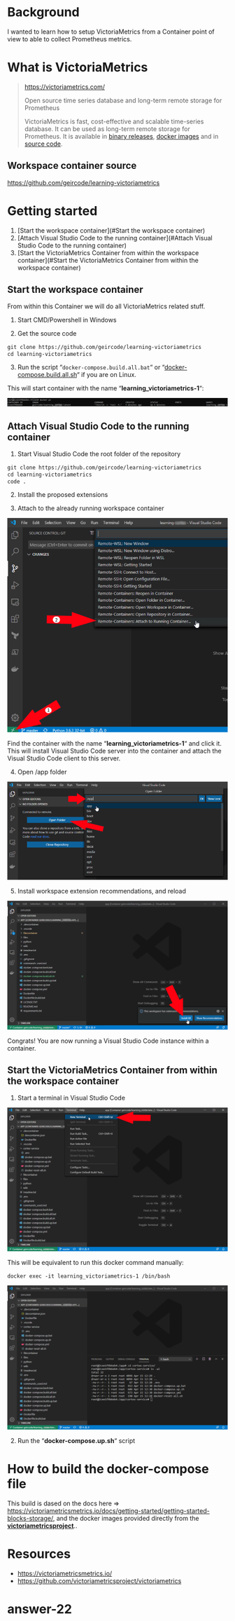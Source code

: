  

# Background

I wanted to learn how to setup VictoriaMetrics from a Container point of view to able to collect Prometheus metrics.



# What is VictoriaMetrics

> https://victoriametrics.com/
>
> Open source time series database and long-term remote storage for Prometheus
>
> VictoriaMetrics is fast, cost-effective and scalable time-series  database. It can be used as long-term remote storage for Prometheus. It is available in [binary releases](https://github.com/VictoriaMetrics/VictoriaMetrics/releases), [docker images](https://hub.docker.com/r/victoriametrics/victoria-metrics/) and in [source code](https://github.com/VictoriaMetrics/VictoriaMetrics). 



## Workspace container source

https://github.com/geircode/learning-victoriametrics 



# Getting started

1. [Start the workspace container](#Start the workspace container)
2. [Attach Visual Studio Code to the running container](#Attach Visual Studio Code to the running container)
3. [Start the VictoriaMetrics Container from within the workspace container](#Start the VictoriaMetrics Container from within the workspace container)



## Start the workspace container

From within this Container we will do all VictoriaMetrics related stuff.

1. Start CMD/Powershell in Windows

2. Get the source code

```
git clone https://github.com/geircode/learning-victoriametrics 
cd learning-victoriametrics
```

3. Run the script “`docker-compose.build.all.bat`“ or “[docker-compose.build.all.sh](http://docker-compose.build.all.sh)“ if you are on Linux.

This will start container with the name “**learning_victoriametrics-1**“:

![geircode > 2020-04-15: Learning VictoriaMetrics in Container > image-20200415-121132.png](wiki/images/image-20200415-121132.png)



## Attach Visual Studio Code to the running container

1. Start Visual Studio Code the root folder of the repository

```
git clone https://github.com/geircode/learning-victoriametrics 
cd learning-victoriametrics 
code .
```

2. Install the proposed extensions

3. Attach to the already running workspace container

![geircode > 2020-04-15: Learning VictoriaMetrics in Container > image-20200415-121914.png](wiki/images/image-20200415-121914.png)

Find the container with the name “**learning_victoriametrics-1**“ and click it. This will install Visual Studio Code server into the  container and attach the Visual Studio Code client to this server.

4. Open /app folder

![geircode > 2020-04-15: Learning VictoriaMetrics in Container > image-20200415-122226.png](wiki/images/image-20200415-122226.png)

5. Install workspace extension recommendations, and reload

![geircode > 2020-04-15: Learning VictoriaMetrics in Container > image-20200415-122416.png](wiki/images/image-20200415-122416.png)

Congrats! You are now running a Visual Studio Code instance within a container.

## Start the VictoriaMetrics Container from within the workspace container

1. Start a terminal in Visual Studio Code

![geircode > 2020-04-15: Learning VictoriaMetrics in Container > image-20200415-123710.png](wiki/images/image-20200415-123710.png)

This will be equivalent to run this docker command manually:

```
docker exec -it learning_victoriametrics-1 /bin/bash
```

![geircode > 2020-04-15: Learning VictoriaMetrics in Container > image-20200415-123958.png](wiki/images/image-20200415-123958.png)

2. Run the “**docker-compose.up.sh**“ script



####

# How to build the **docker-compose** file

This build is dased on the docs here => https://victoriametricsmetrics.io/docs/getting-started/getting-started-blocks-storage/, and the docker images provided directly from the [**victoriametricsproject**](https://hub.docker.com/u/victoriametricsproject)..





####

# Resources

- https://victoriametricsmetrics.io/
- https://github.com/victoriametricsproject/victoriametrics

# answer-22
